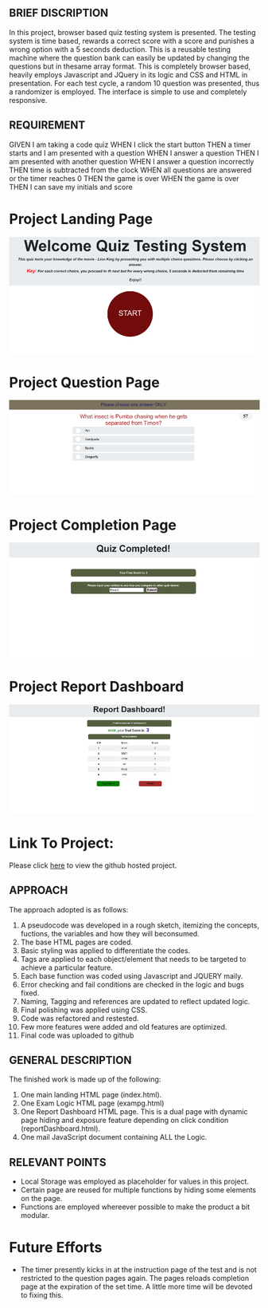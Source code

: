 ## BRIEF DISCRIPTION

In this project, browser based quiz testing system is presented. The testing system is time based, rewards a correct score with a score and punishes a wrong option with a 5 seconds deduction. This is a reusable testing machine where the question bank can easily be updated by changing the questions but in thesame array format. This is completely browser based, heavily employs Javascript and JQuery in its logic and CSS and HTML in presentation. For each test cycle, a random 10 question was presented, thus a randomizer is employed. The interface is simple to use and completely responsive.

## REQUIREMENT
GIVEN I am taking a code quiz
WHEN I click the start button
THEN a timer starts and I am presented with a question
WHEN I answer a question
THEN I am presented with another question
WHEN I answer a question incorrectly
THEN time is subtracted from the clock
WHEN all questions are answered or the timer reaches 0
THEN the game is over
WHEN the game is over
THEN I can save my initials and score

# Project Landing Page

<img src="./LangingPage.PNG"/>

# Project Question Page

<img src="./questionPage.PNG"/>

# Project Completion Page

<img src="./CompletionPage.PNG"/>

# Project Report Dashboard

<img src="./ReportDashboard.PNG"/>


# Link To Project:

Please click [here](https://anyaegbufrancis.github.io/code.quiz/) to view the github hosted project.



## APPROACH

The approach adopted is as follows:

1. A pseudocode was developed in a rough sketch, itemizing the concepts, fuctions, the variables and how they will beconsumed.
2. The base HTML pages are coded.
3. Basic styling was applied to differentiate the codes.
4. Tags are applied to each object/element that needs to be targeted to achieve a particular feature.
5. Each base function was coded using Javascript and JQUERY maily.
6. Error checking and fail conditions are checked in the logic and bugs fixed.
7. Naming, Tagging and references are updated to reflect updated logic.
8. Final polishing was applied using CSS.
9. Code was refactored and restested.
10. Few more features were added and old features are optimized.
11. Final code was uploaded to github

## GENERAL DESCRIPTION

The finished work is made up of the following:

1. One main landing HTML page (index.html).
2. One Exam Logic HTML page (exampg.html)
3. One Report Dashboard HTML page. This is a dual page with dynamic page hiding and exposure feature depending on click condition (reportDashboard.html).
4. One mail JavaScript document containing ALL the Logic.

## RELEVANT POINTS

- Local Storage was employed as placeholder for values in this project.
- Certain page are reused for multiple functions by hiding some elements on the page.
- Functions are employed whereever possible to make the product a bit modular.

# Future Efforts

* The timer presently kicks in at the instruction page of the test and is not restricted to the question pages again. The pages reloads completion page at the expiration of the set time. A little more time will be devoted to fixing this.
